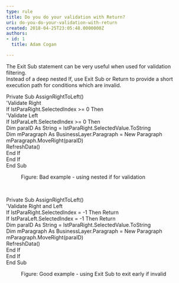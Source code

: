 ```yaml
---
type: rule
title: Do you do your validation with Return?
uri: do-you-do-your-validation-with-return
created: 2018-04-25T23:05:48.0000000Z
authors:
- id: 1
  title: Adam Cogan

---
```




<span class='intro'> <p class="ssw15-rteElement-P">The Exit Sub statement can be very useful when used for validation filtering.<br>Instead of a deep nested If, use Exit Sub or Return to provide a short execution path for conditions which are invalid.<br></p> </span>

<p class="ssw15-rteElement-CodeArea">Private Sub AssignRightToLeft() <br>'Validate Right <br>If lstParaRight.SelectedIndex &gt;= 0 Then <br>'Validate Left <br>If lstParaLeft.SelectedIndex &gt;= 0 Then <br>Dim paraID As String = lstParaRight.SelectedValue.ToString <br>Dim mParagraph As BusinessLayer.Paragraph = New Paragraph <br>mParagraph.MoveRight(paraID) <br>RefreshData() <br>End If <br>End If<br>End Sub&#160;</p><dd class="ssw15-rteElement-FigureBad">Figure&#58; Bad example -&#160;using nested if for validation<br></dd><p>​<br></p><p class="ssw15-rteElement-CodeArea">Private Sub AssignRightToLeft() <br>'Validate Right and Left <br>If lstParaRight.SelectedIndex = -1 Then Return<br>If lstParaLeft.SelectedIndex = -1 Then Return <br>Dim paraID As String = lstParaRight.SelectedValue.ToString <br>Dim mParagraph As BusinessLayer.Paragraph = New Paragraph <br>mParagraph.MoveRight(paraID) <br>RefreshData() <br>End If<br>End If<br>End Sub</p><dd class="ssw15-rteElement-FigureGood">Figure&#58; Good example -&#160;using Exit Sub to exit early if invalid ​<br></dd>


